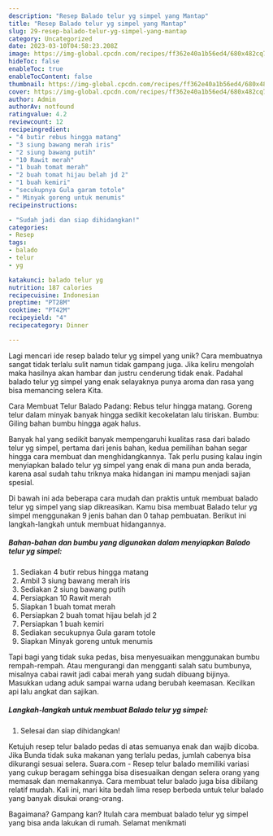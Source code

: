```yaml
---
description: "Resep Balado telur yg simpel yang Mantap"
title: "Resep Balado telur yg simpel yang Mantap"
slug: 29-resep-balado-telur-yg-simpel-yang-mantap
category: Uncategorized
date: 2023-03-10T04:58:23.208Z
image: https://img-global.cpcdn.com/recipes/ff362e40a1b56ed4/680x482cq70/balado-telur-yg-simpel-foto-resep-utama.jpg
hideToc: false
enableToc: true
enableTocContent: false
thumbnail: https://img-global.cpcdn.com/recipes/ff362e40a1b56ed4/680x482cq70/balado-telur-yg-simpel-foto-resep-utama.jpg
cover: https://img-global.cpcdn.com/recipes/ff362e40a1b56ed4/680x482cq70/balado-telur-yg-simpel-foto-resep-utama.jpg
author: Admin
authorAv: notfound
ratingvalue: 4.2
reviewcount: 12
recipeingredient:
- "4 butir rebus hingga matang"
- "3 siung bawang merah iris"
- "2 siung bawang putih"
- "10 Rawit merah"
- "1 buah tomat merah"
- "2 buah tomat hijau belah jd 2"
- "1 buah kemiri"
- "secukupnya Gula garam totole"
- " Minyak goreng untuk menumis"
recipeinstructions:

- "Sudah jadi dan siap dihidangkan!"
categories:
- Resep
tags:
- balado
- telur
- yg

katakunci: balado telur yg 
nutrition: 187 calories
recipecuisine: Indonesian
preptime: "PT28M"
cooktime: "PT42M"
recipeyield: "4"
recipecategory: Dinner

---
```





Lagi mencari ide resep balado telur yg simpel yang unik? Cara membuatnya sangat tidak terlalu sulit namun tidak gampang juga. Jika keliru mengolah maka hasilnya akan hambar dan justru cenderung tidak enak. Padahal balado telur yg simpel yang enak selayaknya punya aroma dan rasa yang bisa memancing selera Kita.





Cara Membuat Telur Balado Padang: Rebus telur hingga matang. Goreng telur dalam minyak banyak hingga sedikit kecokelatan lalu tiriskan. Bumbu: Giling bahan bumbu hingga agak halus.

Banyak hal yang sedikit banyak mempengaruhi kualitas rasa dari balado telur yg simpel, pertama dari jenis bahan, kedua pemilihan bahan segar hingga cara membuat dan menghidangkannya. Tak perlu pusing kalau ingin menyiapkan balado telur yg simpel yang enak di mana pun anda berada, karena asal sudah tahu triknya maka hidangan ini mampu menjadi sajian spesial.






Di bawah ini ada beberapa cara mudah dan praktis untuk membuat balado telur yg simpel yang siap dikreasikan. Kamu bisa membuat Balado telur yg simpel menggunakan 9 jenis bahan dan 0 tahap pembuatan. Berikut ini langkah-langkah untuk membuat hidangannya.

<!--inarticleads1-->

##### Bahan-bahan dan bumbu yang digunakan dalam menyiapkan Balado telur yg simpel:

1. Sediakan 4 butir rebus hingga matang
1. Ambil 3 siung bawang merah iris
1. Sediakan 2 siung bawang putih
1. Persiapkan 10 Rawit merah
1. Siapkan 1 buah tomat merah
1. Persiapkan 2 buah tomat hijau belah jd 2
1. Persiapkan 1 buah kemiri
1. Sediakan secukupnya Gula garam totole
1. Siapkan  Minyak goreng untuk menumis


Tapi bagi yang tidak suka pedas, bisa menyesuaikan menggunakan bumbu rempah-rempah. Atau mengurangi dan mengganti salah satu bumbunya, misalnya cabai rawit jadi cabai merah yang sudah dibuang bijinya. Masukkan udang aduk sampai warna udang berubah keemasan. Kecilkan api lalu angkat dan sajikan. 

<!--inarticleads2-->

##### Langkah-langkah untuk membuat Balado telur yg simpel:


1. Selesai dan siap dihidangkan!

Ketujuh resep telur balado pedas di atas semuanya enak dan wajib dicoba. Jika Bunda tidak suka makanan yang terlalu pedas, jumlah cabenya bisa dikurangi sesuai selera. Suara.com - Resep telur balado memiliki variasi yang cukup beragam sehingga bisa disesuaikan dengan selera orang yang memasak dan memakannya. Cara membuat telur balado juga bisa dibilang relatif mudah. Kali ini, mari kita bedah lima resep berbeda untuk telur balado yang banyak disukai orang-orang. 

Bagaimana? Gampang kan? Itulah cara membuat balado telur yg simpel yang bisa anda lakukan di rumah. Selamat menikmati
